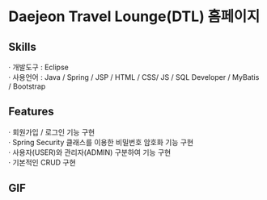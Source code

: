 # Daejeon Travel Lounge(DTL) 홈페이지
<h2>Skills</h2>
· 개발도구 : Eclipse <br/>
· 사용언어 :  Java / Spring / JSP / HTML / CSS/ JS / SQL Developer / MyBatis / Bootstrap
<h2>Features</h2>
· 회원가입 / 로그인 기능 구현 <br/>
· Spring Security 클래스를 이용한 비밀번호 암호화 기능 구현 <br/>
· 사용자(USER)와 관리자(ADMIN) 구분하여 기능 구현 <br/>
· 기본적인 CRUD 구현
<h2>GIF</h2>
